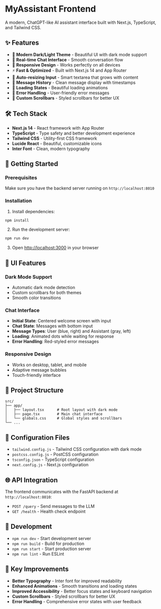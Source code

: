 # MyAssistant Frontend

A modern, ChatGPT-like AI assistant interface built with Next.js, TypeScript, and Tailwind CSS.

## ✨ Features

- 🎨 **Modern Dark/Light Theme** - Beautiful UI with dark mode support
- 💬 **Real-time Chat Interface** - Smooth conversation flow
- 📱 **Responsive Design** - Works perfectly on all devices
- ⚡ **Fast & Optimized** - Built with Next.js 14 and App Router
- 🔄 **Auto-resizing Input** - Smart textarea that grows with content
- 📜 **Message History** - Clean message display with timestamps
- 🎯 **Loading States** - Beautiful loading animations
- 🚨 **Error Handling** - User-friendly error messages
- 🎨 **Custom Scrollbars** - Styled scrollbars for better UX

## 🛠️ Tech Stack

- **Next.js 14** - React framework with App Router
- **TypeScript** - Type safety and better development experience
- **Tailwind CSS** - Utility-first CSS framework
- **Lucide React** - Beautiful, customizable icons
- **Inter Font** - Clean, modern typography

## 🚀 Getting Started

### Prerequisites

Make sure you have the backend server running on `http://localhost:8010`

### Installation

1. Install dependencies:
```bash
npm install
```

2. Run the development server:
```bash
npm run dev
```

3. Open [http://localhost:3000](http://localhost:3000) in your browser

## 🎨 UI Features

### Dark Mode Support
- Automatic dark mode detection
- Custom scrollbars for both themes
- Smooth color transitions

### Chat Interface
- **Initial State**: Centered welcome screen with input
- **Chat State**: Messages with bottom input
- **Message Types**: User (blue, right) and Assistant (gray, left)
- **Loading**: Animated dots while waiting for response
- **Error Handling**: Red-styled error messages

### Responsive Design
- Works on desktop, tablet, and mobile
- Adaptive message bubbles
- Touch-friendly interface

## 📁 Project Structure

```
src/
├── app/
│   ├── layout.tsx      # Root layout with dark mode
│   ├── page.tsx        # Main chat interface
│   └── globals.css     # Global styles and scrollbars
└── ...
```

## 🔧 Configuration Files

- `tailwind.config.js` - Tailwind CSS configuration with dark mode
- `postcss.config.js` - PostCSS configuration
- `tsconfig.json` - TypeScript configuration
- `next.config.js` - Next.js configuration

## 🌐 API Integration

The frontend communicates with the FastAPI backend at `http://localhost:8010`:

- `POST /query` - Send messages to the LLM
- `GET /health` - Health check endpoint

## 📝 Development

- `npm run dev` - Start development server
- `npm run build` - Build for production
- `npm run start` - Start production server
- `npm run lint` - Run ESLint

## 🎯 Key Improvements

- **Better Typography** - Inter font for improved readability
- **Enhanced Animations** - Smooth transitions and loading states
- **Improved Accessibility** - Better focus states and keyboard navigation
- **Custom Scrollbars** - Styled scrollbars for better UX
- **Error Handling** - Comprehensive error states with user feedback
